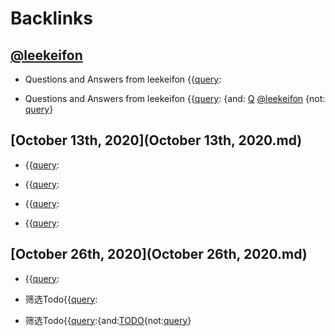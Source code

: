 
# Backlinks
## [@leekeifon](@leekeifon.md)
- Questions and Answers from leekeifon {{[query](query.md):

- Questions and Answers from leekeifon {{[query](query.md): {and: [Q](Q.md) [@leekeifon](@leekeifon.md) {not: [query](query.md)}

## [October 13th, 2020](October 13th, 2020.md)
- {{[query](query.md):

- {{[query](query.md):

- {{[query](query.md):

- {{[query](query.md):

## [October 26th, 2020](October 26th, 2020.md)
- {{[query](query.md):

- 筛选Todo{{[query](query.md):

- 筛选Todo{{[query](query.md):{and:[TODO](TODO.md){not:[query](query.md)}

